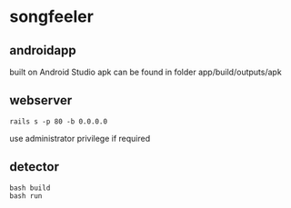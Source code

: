 # songfeeler

## androidapp

built on Android Studio
apk can be found in folder app/build/outputs/apk

## webserver

```
rails s -p 80 -b 0.0.0.0
```

use administrator privilege if required

## detector

```
bash build
bash run
```
